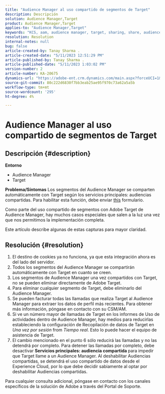 ```yaml
---
title: "Audience Manager al uso compartido de segmentos de Target"
description: Descripción
solution: Audience Manager,Target
product: Audience Manager,Target
applies-to: "Audience Manager,Target"
keywords: "KCS, aam, audience manager, target, sharing, share, audiences, segments, visible"
resolution: Resolution
internal-notes: null
bug: false
article-created-by: Tanay Sharma .
article-created-date: "5/11/2023 12:51:29 PM"
article-published-by: Tanay Sharma .
article-published-date: "5/11/2023 1:03:02 PM"
version-number: 2
article-number: KA-20675
dynamics-url: "https://adobe-ent.crm.dynamics.com/main.aspx?forceUCI=1&pagetype=entityrecord&etn=knowledgearticle&id=51f88e8b-faef-ed11-8849-6045bd006079"
source-git-commit: 80c222d6830f7bb3eab25ae95f970c73a62a5a5b
workflow-type: tm+mt
source-wordcount: '295'
ht-degree: 4%

---
```


# Audience Manager al uso compartido de segmentos de Target

## Descripción {#description}

<b>Entorno</b>
- Audience Manager
- Target

<b>Problema/Síntomas</b>
Los segmentos del Audience Manager se comparten automáticamente con Target según los servicios principales: audiencias compartidas. Para habilitar esta función, debe enviar [this](https://adobe.allegiancetech.com/cgi-bin/qwebcorporate.dll?idx=X8SVES) formulario.

Como parte del uso compartido de segmentos con Adobe Target de Audience Manager, hay muchos casos especiales que salen a la luz una vez que nos permitimos la implementación completa.

Este artículo describe algunas de estas capturas para mayor claridad.


## Resolución {#resolution}


1. El destino de cookies ya no funciona, ya que esta integración ahora es del lado del servidor.
2. Todos los segmentos del Audience Manager se compartirán automáticamente con Target en cuanto se creen.
3. Los segmentos de Audience Manager una vez compartidos con Target, no se pueden eliminar directamente de Adobe Target.
4. Para eliminar cualquier segmento de Target, debe eliminarlo del Audience Manager.
5. Se pueden facturar todas las llamadas que realiza Target al Audience Manager para extraer los datos de perfil más recientes. Para obtener más información, póngase en contacto con su CSM/AM.
6. Si ve un número mayor de llamadas de Target en los informes de Uso de actividades dentro de Audience Manager, hay medios para reducirlas estableciendo la configuración de Recopilación de datos de Target en *Una vez por sesión* from *Tiempo real*. Esto lo puede hacer el equipo de asistencia de Target.
7. El cambio mencionado en el punto 6 sólo reducirá las llamadas y no las detendrá por completo. Para detener las llamadas por completo, debe desactivar <b>Servicios principales: audiencia compartida </b>para impedir que Target llame a un Audience Manager. Al deshabilitar Audiencias compartidas, se detendrá el uso compartido de datos desde el Experience Cloud, por lo que debe decidir sabiamente al optar por deshabilitar Audiencias compartidas.


Para cualquier consulta adicional, póngase en contacto con los canales específicos de la solución de Adobe a través del Portal de Soporte.

